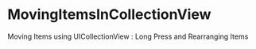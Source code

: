 # MovingItemsInCollectionView
Moving Items using UICollectionView : Long Press and Rearranging Items
